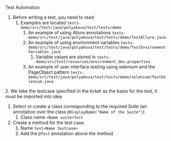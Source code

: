 Test Automation

1. Before writing a test, you need to read
   1. Examples are located `tests-demo/src/test/java/polyakova/test/tests/demo`
      1. An example of using Allure annotations `tests-demo/src/test/java/polyakova/test/tests/demo/TestAllure.java`
      2. An example of using environment variables `tests-demo/src/test/java/polyakova/test/tests/demo/TestEnvironmentVariables.java`
         1. Variable values are stored in `tests-demo/src/test/resources/environment_dev.properties`
      3. An example of user interface testing using selenium and the PageObject pattern `tests-demo/src/test/java/polyakova/test/tests/demo/selenium/TestSelenium.java`

[//]: # ( 2. Available tests and page descriptions `tests/src/test/java/polyakova/test/tests/selenium`)
2. We take the testcase specified in the ticket as the basis for the test, it must be imported into idea
   1. Select or create a class corresponding to the required Suite (an annotation over the class `@DisplayName("Name of the Suite")`)
      1. Class name `<Name suite>Test`
   2. Create a method for the test case
      1. Name `test<Name testcase>`
      2. Add the `@Test` annotation above the method